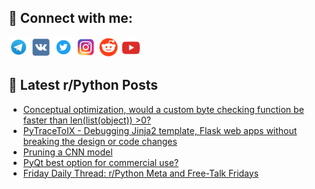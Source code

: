 ## 🔎 Connect with me:
[<img src="https://github.com/bullbesh/bullbesh/blob/main/images/Telegram.png" width="32" height="32" />](https://t.me/bullbesh)
[<img src="https://github.com/bullbesh/bullbesh/blob/main/images/VK.png" width="32" height="32" />](https://vk.com/bullbesh)
[<img src="https://github.com/bullbesh/bullbesh/blob/main/images/Twitter.png" width="32" height="32" />](https://twitter.com/bullbesh1)
[<img src="https://github.com/bullbesh/bullbesh/blob/main/images/Instagram.png" width="32" height="32" />](https://www.instagram.com/bullbesh)
[<img src="https://github.com/bullbesh/bullbesh/blob/main/images/Reddit.png" width="32" height="32" />](https://www.reddit.com/user/bullbesh)
[<img src="https://github.com/bullbesh/bullbesh/blob/main/images/YouTube.png" width="32" height="32" />](https://www.youtube.com/channel/UCtfjRs6uzgq5mfm8S06WTcg)

## 📕 Latest r/Python Posts
<!-- BLOG-POST-LIST:START -->
- [Conceptual optimization, would a custom byte checking function be faster than len&lpar;list&lpar;object&rpar;&rpar; &gt;0?](https://www.reddit.com/r/Python/comments/1g6fr6o/conceptual_optimization_would_a_custom_byte/)
- [PyTraceToIX - Debugging Jinja2 template, Flask web apps without breaking the design or code changes](https://www.reddit.com/r/Python/comments/1g6fd28/pytracetoix_debugging_jinja2_template_flask_web/)
- [Pruning a CNN model](https://www.reddit.com/r/Python/comments/1g6d5ri/pruning_a_cnn_model/)
- [PyQt best option for commercial use?](https://www.reddit.com/r/Python/comments/1g6brra/pyqt_best_option_for_commercial_use/)
- [Friday Daily Thread: r/Python Meta and Free-Talk Fridays](https://www.reddit.com/r/Python/comments/1g654oy/friday_daily_thread_rpython_meta_and_freetalk/)
<!-- BLOG-POST-LIST:END -->
